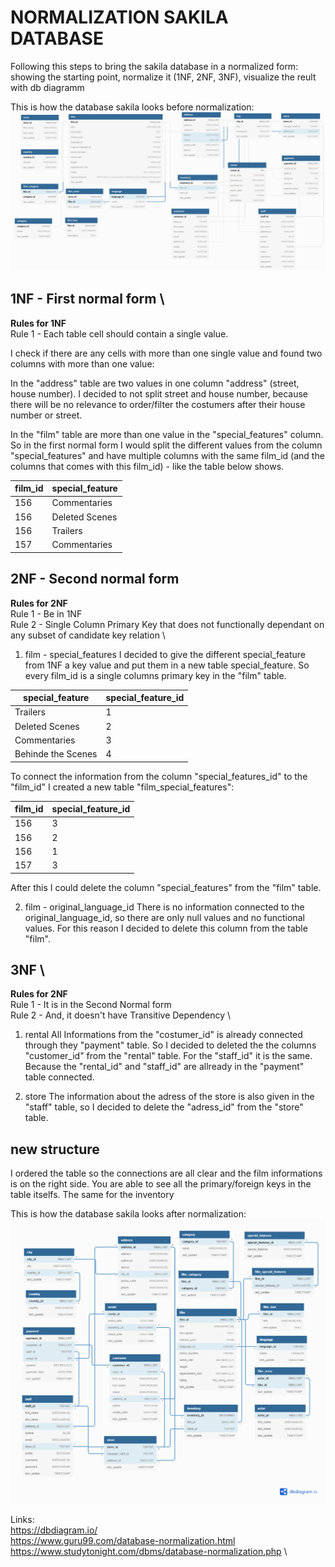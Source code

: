 # NORMALIZATION SAKILA DATABASE

Following this steps to bring the sakila database in a normalized form:  \
showing the starting point, normalize it (1NF, 2NF, 3NF), visualize the reult with db diagramm

This is how the database sakila looks before normalization: 
![photo](https://raw.githubusercontent.com/CharlotteStiller/lab-database-normalization/main/Sakila_Before_N.JPG)

## 1NF - First normal form  \
**Rules for 1NF**  \
Rule 1 - Each table cell should contain a single value.

I check if there are any cells with more than one single value and found two columns with more than one value: 

In the "address" table are two values in one column "address" (street, house number). I decided to not split street and house number, because there will be no relevance to order/filter the costumers after their house number or street. 

In the "film" table are more than one value in the "special_features" column. So in the first normal form I would split the different values from the column "special_features" and have multiple columns with the same film_id (and the columns that comes with this film_id) - like the table below shows. 

| film_id | special_feature |
| ------------------ | ------------------ |
| 156 | Commentaries |
| 156 | Deleted Scenes | 
| 156 | Trailers |
| 157 | Commentaries | 



## 2NF  - Second normal form
**Rules for 2NF**  \
Rule 1 - Be in 1NF  \
Rule 2 - Single Column Primary Key that does not functionally dependant on any subset of candidate key relation  \

1) film - special_features
I decided to give the different special_feature from 1NF a key value and put them in a new table special_feature. So every film_id is a single columns primary key in the "film" table.

| special_feature | special_feature_id |
| ------------------ | ------------------ |
| Trailers | 1 |
| Deleted Scenes | 2 | 
| Commentaries | 3 |
| Behinde the Scenes | 4 | 

To connect the information from the column "special_features_id" to the "film_id" I created a new table "film_special_features":

| film_id | special_feature_id |
| ------------------ | ------------------ |
| 156 | 3 |
| 156 | 2 | 
| 156 | 1 |
| 157 | 3 | 

After this I could delete the column "special_features" from the "film" table.


2) film - original_language_id
There is no information connected to the original_language_id, so there are only null values and no functional values. For this reason I decided to delete this column from the table "film". 


## 3NF  \
**Rules for 2NF**  \
Rule 1 - It is in the Second Normal form  \
Rule 2 - And, it doesn't have Transitive Dependency  \


1) rental 
All Informations from the "costumer_id" is already connected through they "payment" table. So I decided to deleted the the columns "customer_id" from the "rental" table. 
For the "staff_id" it is the same. Because the "rental_id" and "staff_id" are allready in the "payment" table connected. 

2) store 
The information about the adress of the store is also given in the "staff" table, so I decided to delete the "adress_id" from the "store" table. 


## new structure 
I ordered the table so the connections are all clear and the film informations is on the right side. You are able to see all the primary/foreign keys in the table itselfs. The same for the inventory 


This is how the database sakila looks after normalization: 
![photo](https://github.com/CharlotteStiller/lab-database-normalization/blob/main/Sakila_After_N.png?raw=true)




Links:  \
https://dbdiagram.io/  \
https://www.guru99.com/database-normalization.html  \
https://www.studytonight.com/dbms/database-normalization.php  \

